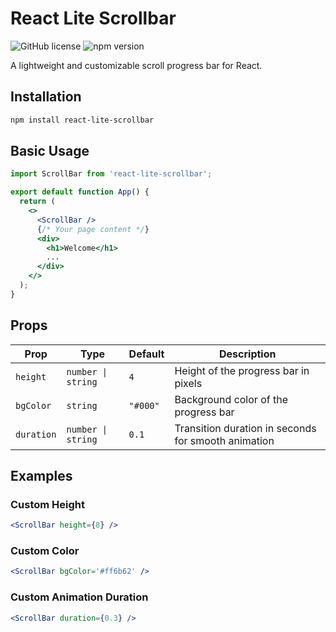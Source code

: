 # React Lite Scrollbar

![GitHub license](https://img.shields.io/badge/license-MIT-blue.svg)
![npm version](https://img.shields.io/npm/v/react-lite-scrollbar.svg?style=flat)

A lightweight and customizable scroll progress bar for React.

## Installation

```bash
npm install react-lite-scrollbar
```

## Basic Usage

```jsx
import ScrollBar from 'react-lite-scrollbar';

export default function App() {
  return (
    <>
      <ScrollBar />
      {/* Your page content */}
      <div>
        <h1>Welcome</h1>
        ...
      </div>
    </>
  );
}
```

## Props

| Prop       | Type               | Default  | Description                                         |
| ---------- | ------------------ | -------- | --------------------------------------------------- |
| `height`   | `number \| string` | `4`      | Height of the progress bar in pixels                |
| `bgColor`  | `string`           | `"#000"` | Background color of the progress bar                |
| `duration` | `number \| string` | `0.1`    | Transition duration in seconds for smooth animation |

## Examples

### Custom Height

```jsx
<ScrollBar height={8} />
```

### Custom Color

```jsx
<ScrollBar bgColor='#ff6b62' />
```

### Custom Animation Duration

```jsx
<ScrollBar duration={0.3} />
```
